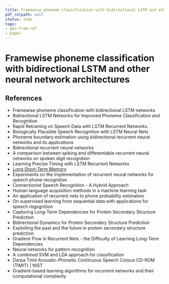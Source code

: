 ```yaml
---
title: Framewise phoneme classification with bidirectional LSTM and other neural network architectures
pdf_relpath: null
status: todo
tags:
- gen-from-ref
- paper
---
```


# Framewise phoneme classification with bidirectional LSTM and other neural network architectures

## References

- Framewise phoneme classification with bidirectional LSTM networks
- Bidirectional LSTM Networks for Improved Phoneme Classification and Recognition
- Rapid Retraining on Speech Data with LSTM Recurrent Networks.
- Biologically Plausible Speech Recognition with LSTM Neural Nets
- Phoneme boundary estimation using bidirectional recurrent neural networks and its applications
- Bidirectional recurrent neural networks
- A comparison between spiking and differentiable recurrent neural networks on spoken digit recognition
- Learning Precise Timing with LSTM Recurrent Networks
- [Long Short-Term Memory](./long-short-term-memory.md)
- Experiments on the implementation of recurrent neural networks for speech phone recognition
- Connectionist Speech Recognition - A Hybrid Approach
- Human language acquisition methods in a machine learning task
- An application of recurrent nets to phone probability estimation
- On supervised learning from sequential data with applications for speech regognition
- Capturing Long-Term Dependencies for Protein Secondary Structure Prediction
- Bidirectional Dynamics for Protein Secondary Structure Prediction
- Exploiting the past and the future in protein secondary structure prediction
- Gradient Flow in Recurrent Nets - the Difficulty of Learning Long-Term Dependencies
- Neural networks for pattern recognition
- A combined SVM and LDA approach for classification
- Darpa Timit Acoustic-Phonetic Continuous Speech Corpus CD-ROM {TIMIT} | NIST
- Gradient-based learning algorithms for recurrent networks and their computational complexity
